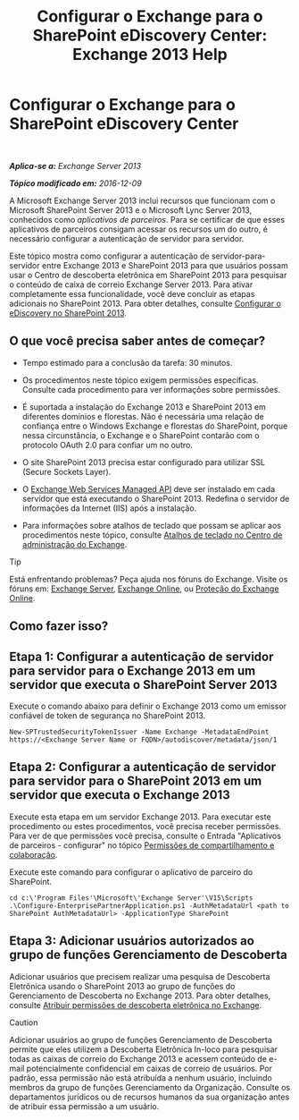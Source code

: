 ﻿---
title: 'Configurar o Exchange para o SharePoint eDiscovery Center: Exchange 2013 Help'
TOCTitle: Configurar o Exchange para o SharePoint eDiscovery Center
ms:assetid: 795c1a3b-295c-4ee5-ade9-52cf3fda3f19
ms:mtpsurl: https://technet.microsoft.com/pt-br/library/JJ218665(v=EXCHG.150)
ms:contentKeyID: 50485972
ms.date: 05/22/2018
mtps_version: v=EXCHG.150
ms.translationtype: MT
---

# Configurar o Exchange para o SharePoint eDiscovery Center

 

_**Aplica-se a:** Exchange Server 2013_

_**Tópico modificado em:** 2016-12-09_

A Microsoft Exchange Server 2013 inclui recursos que funcionam com o Microsoft SharePoint Server 2013 e o Microsoft Lync Server 2013, conhecidos como *aplicativos de parceiros*. Para se certificar de que esses aplicativos de parceiros consigam acessar os recursos um do outro, é necessário configurar a autenticação de servidor para servidor.

Este tópico mostra como configurar a autenticação de servidor-para-servidor entre Exchange 2013 e SharePoint 2013 para que usuários possam usar o Centro de descoberta eletrônica em SharePoint 2013 para pesquisar o conteúdo de caixa de correio Exchange Server 2013. Para ativar completamente essa funcionalidade, você deve concluir as etapas adicionais no SharePoint 2013. Para obter detalhes, consulte [Configurar o eDiscovery no SharePoint 2013](https://go.microsoft.com/fwlink/?linkid=257727).

## O que você precisa saber antes de começar?

  - Tempo estimado para a conclusão da tarefa: 30 minutos.

  - Os procedimentos neste tópico exigem permissões específicas. Consulte cada procedimento para ver informações sobre permissões.

  - É suportada a instalação do Exchange 2013 e SharePoint 2013 em diferentes domínios e florestas. Não é necessária uma relação de confiança entre o Windows Exchange e florestas do SharePoint, porque nessa circunstância, o Exchange e o SharePoint contarão com o protocolo OAuth 2.0 para confiar um no outro.

  - O site SharePoint 2013 precisa estar configurado para utilizar SSL (Secure Sockets Layer).

  - O [Exchange Web Services Managed API](https://go.microsoft.com/fwlink/?linkid=257726) deve ser instalado em cada servidor que está executando o SharePoint 2013. Redefina o servidor de informações da Internet (IIS) após a instalação.

  - Para informações sobre atalhos de teclado que possam se aplicar aos procedimentos neste tópico, consulte [Atalhos de teclado no Centro de administração do Exchange](keyboard-shortcuts-in-the-exchange-admin-center-exchange-online-protection-help.md).


> [!TIP]
> Está enfrentando problemas? Peça ajuda nos fóruns do Exchange. Visite os fóruns em: <A href="https://go.microsoft.com/fwlink/p/?linkid=60612">Exchange Server</A>, <A href="https://go.microsoft.com/fwlink/p/?linkid=267542">Exchange Online</A>, ou <A href="https://go.microsoft.com/fwlink/p/?linkid=285351">Proteção do Exchange Online</A>.



## Como fazer isso?

## Etapa 1: Configurar a autenticação de servidor para servidor para o Exchange 2013 em um servidor que executa o SharePoint Server 2013

Execute o comando abaixo para definir o Exchange 2013 como um emissor confiável de token de segurança no SharePoint 2013.

    New-SPTrustedSecurityTokenIssuer -Name Exchange -MetadataEndPoint https://<Exchange Server Name or FQDN>/autodiscover/metadata/json/1

## Etapa 2: Configurar a autenticação de servidor para servidor para o SharePoint 2013 em um servidor que executa o Exchange 2013

Execute esta etapa em um servidor Exchange 2013. Para executar este procedimento ou estes procedimentos, você precisa receber permissões. Para ver de que permissões você precisa, consulte o Entrada "Aplicativos de parceiros - configurar" no tópico [Permissões de compartilhamento e colaboração](sharing-and-collaboration-permissions-exchange-2013-help.md).

Execute este comando para configurar o aplicativo de parceiro do SharePoint.

    cd c:\'Program Files'\Microsoft\'Exchange Server'\V15\Scripts
    .\Configure-EnterprisePartnerApplication.ps1 -AuthMetadataUrl <path to SharePoint AuthMetadataUrl> -ApplicationType SharePoint

## Etapa 3: Adicionar usuários autorizados ao grupo de funções Gerenciamento de Descoberta

Adicionar usuários que precisem realizar uma pesquisa de Descoberta Eletrônica usando o SharePoint 2013 ao grupo de funções do Gerenciamento de Descoberta no Exchange 2013. Para obter detalhes, consulte [Atribuir permissões de descoberta eletrônica no Exchange](assign-ediscovery-permissions-in-exchange-exchange-2013-help.md).


> [!CAUTION]
> Adicionar usuários ao grupo de funções Gerenciamento de Descoberta permite que eles utilizem a Descoberta Eletrônica In-loco para pesquisar todas as caixas de correio do Exchange 2013 e acessem conteúdo de e-mail potencialmente confidencial em caixas de correio de usuários. Por padrão, essa permissão não está atribuída a nenhum usuário, incluindo membros da grupo de funções Gerenciamento da Organização. Consulte os departamentos jurídicos ou de recursos humanos da sua organização antes de atribuir essa permissão a um usuário.


